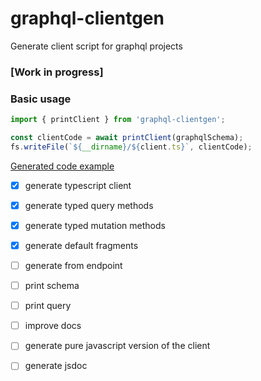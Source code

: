# graphql-clientgen

Generate client script for graphql projects

### [Work in progress]

### Basic usage

```ts
import { printClient } from 'graphql-clientgen';

const clientCode = await printClient(graphqlSchema);
fs.writeFile(`${__dirname}/${client.ts}`, clientCode);
```

[Generated code example](https://github.com/antoniopresto/graphql-clientgen/blob/master/client.ts#L152)

- [x] generate typescript client
- [x] generate typed query methods
- [x] generate typed mutation methods
- [x] generate default fragments
- [ ] generate from endpoint
- [ ] print schema
- [ ] print query
- [ ] improve docs
- [ ] generate pure javascript version of the client
- [ ] generate jsdoc

